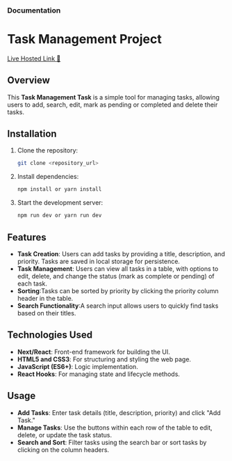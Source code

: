 ### Documentation

# Task Management Project

[Live Hosted Link 🔴 ](https://abhay-joshtalks-assignment.netlify.app/)

## Overview

This **Task Management Task** is a simple tool for managing tasks, allowing users to add, search, edit, mark as pending or completed and delete their tasks.

## Installation

1. Clone the repository:

   ```bash
   git clone <repository_url>
   ```

2. Install dependencies:

   ```bash
   npm install or yarn install
   ```

3. Start the development server:
   ```bash
   npm run dev or yarn run dev
   ```

## Features

- **Task Creation**: Users can add tasks by providing a title, description, and priority. Tasks are saved in local storage for persistence.
- **Task Management**: Users can view all tasks in a table, with options to edit, delete, and change the status (mark as complete or pending) of each task.
- **Sorting**:Tasks can be sorted by priority by clicking the priority column header in the table.
- **Search Functionality**:A search input allows users to quickly find tasks based on their titles.

## Technologies Used

- **Next/React**: Front-end framework for building the UI.
- **HTML5 and CSS3**: For structuring and styling the web page.
- **JavaScript (ES6+)**: Logic implementation.
- **React Hooks**: For managing state and lifecycle methods.

## Usage

- **Add Tasks**: Enter task details (title, description, priority) and click "Add Task."
- **Manage Tasks**: Use the buttons within each row of the table to edit, delete, or update the task status.
- **Search and Sort**: Filter tasks using the search bar or sort tasks by clicking on the column headers.
